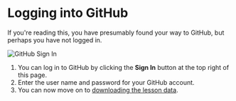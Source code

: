 # Logging into GitHub
If you're reading this, you have presumably found your way to GitHub, but perhaps you have not logged in.

![GitHub Sign In](Images/GitHub-Sign-In.png)

1. You can log in to GitHub by clicking the **Sign In** button at the top right of this page.
2. Enter the user name and password for your GitHub account.
3. You can now move on to [downloading the lesson data](Data.md).
